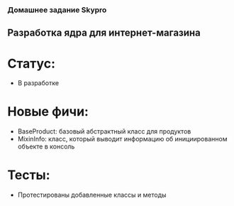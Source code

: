 ### Домашнее задание Skypro
## Разработка ядра для интернет-магазина
# Статус:
* В разработке
# Новые фичи:
* BaseProduct: базовый абстрактный класс для продуктов
* MixinInfo: класс, который выводит информацию об инициированном объекте в консоль
# Тесты:
* Протестированы добавленные классы и методы